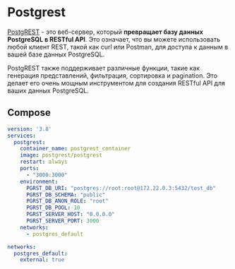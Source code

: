 # Postgrest
  
[PostgREST](https://postgrest.org/en/stable/) - это веб-сервер, который **превращает базу данных PostgreSQL в RESTful API**. Это означает, что вы можете использовать любой клиент REST, такой как curl или Postman, для доступа к данным в вашей базе данных PostgreSQL.

PostgREST также поддерживает различные функции, такие как генерация представлений, фильтрация, сортировка и pagination. Это делает его очень мощным инструментом для создания RESTful API для ваших данных PostgreSQL.
## Compose
```yaml
version: '3.8'
services:
  postgrest:
    container_name: postgrest_container
    image: postgrest/postgrest
    restart: always
    ports:
      - "3000:3000"
    environment:
      PGRST_DB_URI: "postgres://root:root@172.22.0.3:5432/test_db"
      PGRST_DB_SCHEMA: "public"
      PGRST_DB_ANON_ROLE: "root"
      PGRST_DB_POOL: 10
      PGRST_SERVER_HOST: "0.0.0.0"
      PGRST_SERVER_PORT: 3000
    networks:
      - postgres_default

networks:
  postgres_default:
    external: true
```
